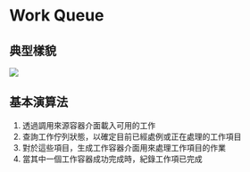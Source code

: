 # Work Queue

## 典型樣貌
![](https://pic3.zhimg.com/v2-b7b5f56848cd8591b937f990f0dfc860_1440w.jpg?source=172ae18b)

## 基本演算法
1. 透過調用來源容器介面載入可用的工作
2. 查詢工作佇列狀態，以確定目前已經處例或正在處理的工作項目
3. 對於這些項目，生成工作容器介面用來處理工作項目的作業
4. 當其中一個工作容器成功完成時，紀錄工作項已完成